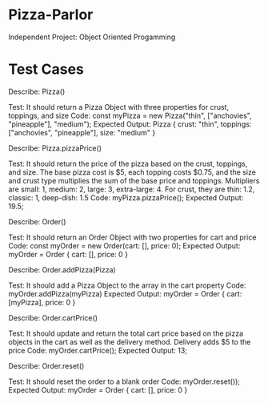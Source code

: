 # Pizza-Parlor
Independent Project: Object Oriented Progamming

# Test Cases

Describe: Pizza()

Test: It should return a Pizza Object with three properties for crust, toppings, and size
Code: const myPizza = new Pizza("thin", ["anchovies", "pineapple"], "medium");
Expected Output: Pizza { crust: "thin", toppings: ["anchovies", "pineapple"], size: "medium" }


Describe: Pizza.pizzaPrice()

Test: It should return the price of the pizza based on the crust, toppings, and size. The base pizza cost is $5, each topping costs $0.75, and the size and crust type multiplies the sum of the base price and toppings. Multipliers are small: 1, medium: 2, large: 3, extra-large: 4. For crust, they are thin: 1.2, classic: 1, deep-dish: 1.5
Code: myPizza.pizzaPrice();
Expected Output: 19.5;

Describe: Order()

Test: It should return an Order Object with two properties for cart and price
Code: const myOrder = new Order(cart: [], price: 0);
Expected Output: myOrder = Order { cart: [], price: 0 }

Describe: Order.addPizza(Pizza)

Test: It should add a Pizza Object to the array in the cart property
Code: myOrder.addPizza(myPizza)
Expected Output: myOrder = Order { cart: [myPizza], price: 0 }

Describe: Order.cartPrice()

Test: It should update and return the total cart price based on the pizza objects in the cart as well as the delivery method. Delivery adds $5 to the price
Code: myOrder.cartPrice();
Expected Output: 13;

Describe: Order.reset()

Test: It should reset the order to a blank order
Code: myOrder.reset());
Expected Output: myOrder = Order { cart: [], price: 0 }